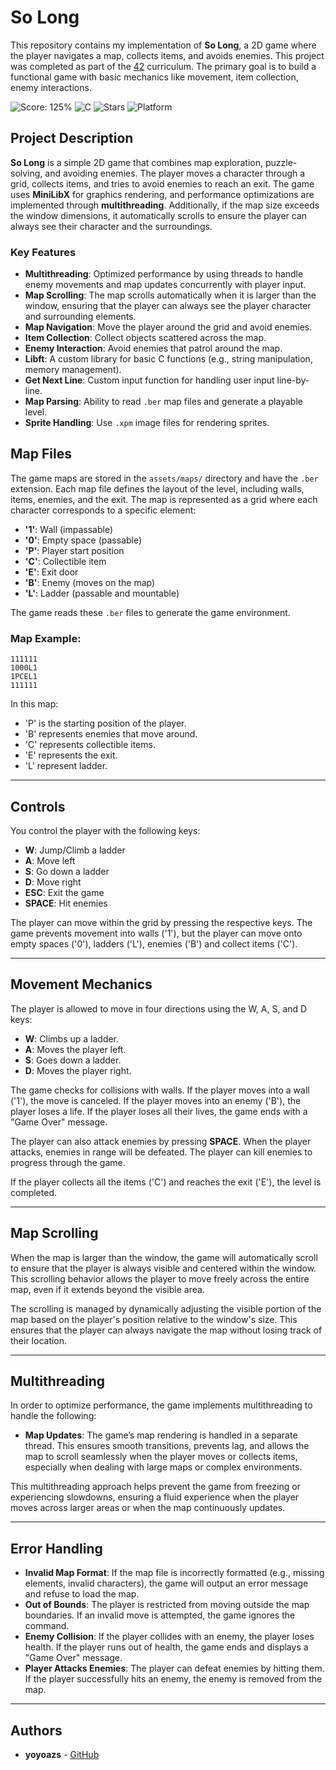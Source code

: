# So Long

This repository contains my implementation of **So Long**, a 2D game where the player navigates a map, collects items, and avoids enemies. This project was completed as part of the [42](https://www.42.fr/) curriculum. The primary goal is to build a functional game with basic mechanics like movement, item collection, enemy interactions.

![Score: 125%](https://img.shields.io/badge/Score-125%25-green?style=flat&logo=42)
![C](https://img.shields.io/badge/language-C-blue)
![Stars](https://img.shields.io/github/stars/yoyoazs/42-projects?style=social)
![Platform](https://img.shields.io/badge/Platform-Linux-blue)

## Project Description

**So Long** is a simple 2D game that combines map exploration, puzzle-solving, and avoiding enemies. The player moves a character through a grid, collects items, and tries to avoid enemies to reach an exit. The game uses **MiniLibX** for graphics rendering, and performance optimizations are implemented through **multithreading**. Additionally, if the map size exceeds the window dimensions, it automatically scrolls to ensure the player can always see their character and the surroundings.

### Key Features

- **Multithreading**: Optimized performance by using threads to handle enemy movements and map updates concurrently with player input.
- **Map Scrolling**: The map scrolls automatically when it is larger than the window, ensuring that the player can always see the player character and surrounding elements.
- **Map Navigation**: Move the player around the grid and avoid enemies.
- **Item Collection**: Collect objects scattered across the map.
- **Enemy Interaction**: Avoid enemies that patrol around the map.
- **Libft**: A custom library for basic C functions (e.g., string manipulation, memory management).
- **Get Next Line**: Custom input function for handling user input line-by-line.
- **Map Parsing**: Ability to read `.ber` map files and generate a playable level.
- **Sprite Handling**: Use `.xpm` image files for rendering sprites.

## Map Files

The game maps are stored in the `assets/maps/` directory and have the `.ber` extension. Each map file defines the layout of the level, including walls, items, enemies, and the exit. The map is represented as a grid where each character corresponds to a specific element:

- **'1'**: Wall (impassable)
- **'0'**: Empty space (passable)
- **'P'**: Player start position
- **'C'**: Collectible item
- **'E'**: Exit door
- **'B'**: Enemy (moves on the map)
- **'L'**: Ladder (passable and mountable)

The game reads these `.ber` files to generate the game environment.

### Map Example:

```plaintext
111111
1000L1
1PCEL1
111111
```
In this map:

- 'P' is the starting position of the player.
- 'B' represents enemies that move around.
- 'C' represents collectible items.
- 'E' represents the exit.
- 'L' represent ladder.

---

## Controls

You control the player with the following keys:

- **W**: Jump/Climb a ladder
- **A**: Move left
- **S**: Go down a ladder
- **D**: Move right
- **ESC**: Exit the game
- **SPACE**: Hit enemies

The player can move within the grid by pressing the respective keys. The game prevents movement into walls ('1'), but the player can move onto empty spaces ('0'), ladders ('L'), enemies ('B') and collect items ('C').

---

## Movement Mechanics

The player is allowed to move in four directions using the W, A, S, and D keys:

- **W**: Climbs up a ladder.
- **A**: Moves the player left.
- **S**: Goes down a ladder.
- **D**: Moves the player right.

The game checks for collisions with walls. If the player moves into a wall ('1'), the move is canceled. If the player moves into an enemy ('B'), the player loses a life. If the player loses all their lives, the game ends with a "Game Over" message.

The player can also attack enemies by pressing **SPACE**. When the player attacks, enemies in range will be defeated. The player can kill enemies to progress through the game.

If the player collects all the items ('C') and reaches the exit ('E'), the level is completed.

---

## Map Scrolling

When the map is larger than the window, the game will automatically scroll to ensure that the player is always visible and centered within the window. This scrolling behavior allows the player to move freely across the entire map, even if it extends beyond the visible area.

The scrolling is managed by dynamically adjusting the visible portion of the map based on the player's position relative to the window's size. This ensures that the player can always navigate the map without losing track of their location.

---

## Multithreading

In order to optimize performance, the game implements multithreading to handle the following:

- **Map Updates**: The game’s map rendering is handled in a separate thread. This ensures smooth transitions, prevents lag, and allows the map to scroll seamlessly when the player moves or collects items, especially when dealing with large maps or complex environments.

This multithreading approach helps prevent the game from freezing or experiencing slowdowns, ensuring a fluid experience when the player moves across larger areas or when the map continuously updates.

---

## Error Handling

- **Invalid Map Format**: If the map file is incorrectly formatted (e.g., missing elements, invalid characters), the game will output an error message and refuse to load the map.
- **Out of Bounds**: The player is restricted from moving outside the map boundaries. If an invalid move is attempted, the game ignores the command.
- **Enemy Collision**: If the player collides with an enemy, the player loses health. If the player runs out of health, the game ends and displays a "Game Over" message.
- **Player Attacks Enemies**: The player can defeat enemies by hitting them. If the player successfully hits an enemy, the enemy is removed from the map.

---

## Authors

- **yoyoazs** - [GitHub](https://github.com/yoyoazs)
